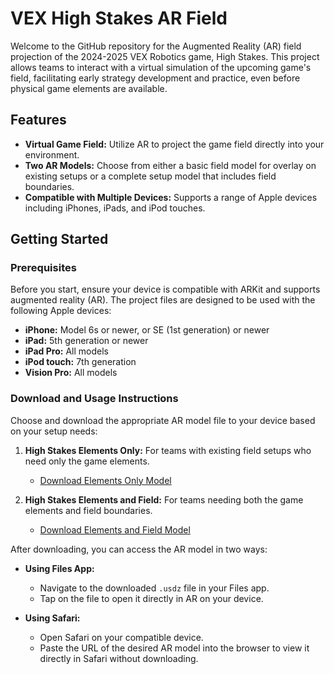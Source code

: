 # VEX High Stakes AR Field

Welcome to the GitHub repository for the Augmented Reality (AR) field projection of the 2024-2025 VEX Robotics game, High Stakes. This project allows teams to interact with a virtual simulation of the upcoming game's field, facilitating early strategy development and practice, even before physical game elements are available.

## Features

- **Virtual Game Field:** Utilize AR to project the game field directly into your environment.
- **Two AR Models:** Choose from either a basic field model for overlay on existing setups or a complete setup model that includes field boundaries.
- **Compatible with Multiple Devices:** Supports a range of Apple devices including iPhones, iPads, and iPod touches.

## Getting Started

### Prerequisites

Before you start, ensure your device is compatible with ARKit and supports augmented reality (AR). The project files are designed to be used with the following Apple devices:

- **iPhone:** Model 6s or newer, or SE (1st generation) or newer
- **iPad:** 5th generation or newer
- **iPad Pro:** All models
- **iPod touch:** 7th generation
- **Vision Pro:** All models

### Download and Usage Instructions

Choose and download the appropriate AR model file to your device based on your setup needs:

1. **High Stakes Elements Only:** For teams with existing field setups who need only the game elements.
   - [Download Elements Only Model](https://github.com/SuhJae/VEXHighStakesAR/raw/main/High%20Stakes%20Elements%20Only.usdz)

2. **High Stakes Elements and Field:** For teams needing both the game elements and field boundaries.
   - [Download Elements and Field Model](https://github.com/SuhJae/VEXHighStakesAR/raw/main/High%20Stakes%20Elements%20and%20Field.usdz)

After downloading, you can access the AR model in two ways:

- **Using Files App:**
  - Navigate to the downloaded `.usdz` file in your Files app.
  - Tap on the file to open it directly in AR on your device.

- **Using Safari:**
  - Open Safari on your compatible device.
  - Paste the URL of the desired AR model into the browser to view it directly in Safari without downloading.
